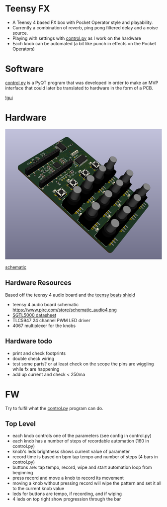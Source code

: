 # Teensy FX

* A Teensy 4 based FX box with Pocket Operator style and playability.
* Currently a combination of reverb, ping pong filtered delay and a noise source.
* Playing with settings with [control.py](control.py) as I work on the hardware
* Each knob can be automated (a bit like punch in effects on the Pocket Operators)

# Software

[control.py](control.py) is a PyQT program that was developed in order to make an MVP
interface that could later be translated to hardware in the form of a PCB.

[!gui](gui.png)

# Hardware

![board](hardware/board.png)

[schematic](hardware/schematic.pdf)

## Hardware Resources

Based off the teensy 4 audio board and the [teensy beats shield](https://hackaday.io/project/161127-teensy-beats-shield)

* teensy 4 audio board schematic https://www.pjrc.com/store/schematic_audio4.png
* [SGTL5000 datasheet](https://static6.arrow.com/aropdfconversion/d5e3ddfdb01ac7d0ee29dd23626c23e0eb18a14a/1931605559406471sgtl5000.pdf)
* TLC5947 24 channel PWM LED driver
* 4067 multiplexer for the knobs

## Hardware todo

* print and check footprints
* double check wiring
* test some parts? or at least check on the scope the pins are wiggling while fx are happening
* add up current and check < 250ma

# FW

Try to fulfil what the [control.py](control.py) program can do.

## Top Level

* each knob controls one of the parameters (see config in control.py)
* each knob has a number of steps of recordable automation (160 in control.py)
* knob's leds brightness shows current value of parameter
* record time is based on bpm tap tempo and number of steps (4 bars in control.py)
* buttons are: tap tempo, record, wipe and start automation loop from beginning
* press record and move a knob to record its movement
* moving a knob without pressing record will wipe the pattern and set it all to the current knob value
* leds for buttons are tempo, if recording, and if wiping
* 4 leds on top right show progression through the bar
